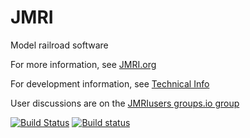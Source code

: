 # JMRI

Model railroad software

For more information, see [JMRI.org](https://jmri.org)

For development information, see [Technical Info](https://jmri.org/help/en/html/doc/Technical)

User discussions are on the [JMRIusers groups.io group](https://groups.io/g/jmriusers)

[![Build Status](https://travis-ci.org/JMRI/JMRI.svg?branch=master)](https://travis-ci.org/JMRI/JMRI)
[![Build status](https://ci.appveyor.com/api/projects/status/1wa25bdftg5241hk/branch/master?svg=true)](https://ci.appveyor.com/project/JMRI/jmri/branch/master)
